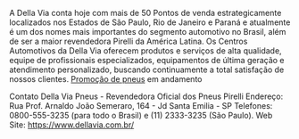 A Della Via conta hoje com mais de 50 Pontos de venda estrategicamente localizados nos Estados de São Paulo, Rio de Janeiro e Paraná e atualmente é um dos nomes mais importantes do segmento automotivo no Brasil, além de ser a maior revendedora Pirelli da América Latina.
Os Centros Automotivos da Della Via oferecem produtos e serviços de alta qualidade, equipe de profissionais especializados, equipamentos de última geração e atendimento personalizado, buscando continuamente a total satisfação de nossos clientes. <a href="https://www.dellavia.com.br/pneus/carros-e-camionetas/aro-15">Promo&ccedil;&atilde;o de pneus</a> em andamento 

Contato
Della Via Pneus - Revendedora Oficial dos Pneus Pirelli
Endereço: Rua Prof. Arnaldo João Semeraro, 164 - Jd Santa Emilia - SP
Telefones: 0800-555-3235 (para todo o Brasil) e (11) 2333-3235 (São Paulo).
Web Site: https://www.dellavia.com.br/
